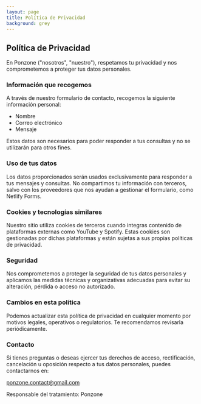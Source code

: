 ```yaml
---
layout: page
title: Política de Privacidad
background: grey
---
```


<div class="col-lg-12 text-center">
  <h2 class="section-heading text-uppercase">Política de Privacidad</h2>
</div>

En Ponzone ("nosotros", "nuestro"), respetamos tu privacidad y nos comprometemos a proteger tus datos personales.

### Información que recogemos

A través de nuestro formulario de contacto, recogemos la siguiente información personal:

- Nombre  
- Correo electrónico  
- Mensaje  

Estos datos son necesarios para poder responder a tus consultas y no se utilizarán para otros fines.

### Uso de tus datos

Los datos proporcionados serán usados exclusivamente para responder a tus mensajes y consultas. No compartimos tu información con terceros, salvo con los proveedores que nos ayudan a gestionar el formulario, como Netlify Forms.

### Cookies y tecnologías similares

Nuestro sitio utiliza cookies de terceros cuando integras contenido de plataformas externas como YouTube y Spotify. Estas cookies son gestionadas por dichas plataformas y están sujetas a sus propias políticas de privacidad.

### Seguridad

Nos comprometemos a proteger la seguridad de tus datos personales y aplicamos las medidas técnicas y organizativas adecuadas para evitar su alteración, pérdida o acceso no autorizado.

### Cambios en esta política

Podemos actualizar esta política de privacidad en cualquier momento por motivos legales, operativos o regulatorios. Te recomendamos revisarla periódicamente.

### Contacto

Si tienes preguntas o deseas ejercer tus derechos de acceso, rectificación, cancelación u oposición respecto a tus datos personales, puedes contactarnos en:

ponzone.contact@gmail.com

Responsable del tratamiento: Ponzone
